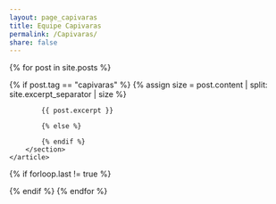 ```yaml
---
layout: page_capivaras
title: Equipe Capivaras
permalink: /Capivaras/
share: false
---
```

{% for post in site.posts %}
<div class="article-wrapper">
    <article>
        <section class="post-content">
            {% if post.tag == "capivaras" %}
            {% assign size = post.content | split: site.excerpt_separator | size %}
            
            {{ post.excerpt }}
           
            {% else %}
            
            {% endif %}
        </section>
    </article>
</div>

{% if forloop.last != true %}

{% endif %}
{% endfor %}